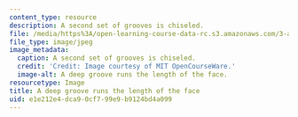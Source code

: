 ```yaml
---
content_type: resource
description: A second set of grooves is chiseled.
file: /media/https%3A/open-learning-course-data-rc.s3.amazonaws.com/3-a04-modern-blacksmithing-and-physical-metallurgy-fall-2008/e1e212e4dca90cf799e9b9124bd4a099_110.jpg
file_type: image/jpeg
image_metadata:
  caption: A second set of grooves is chiseled.
  credit: 'Credit: Image courtesy of MIT OpenCourseWare.'
  image-alt: A deep groove runs the length of the face.
resourcetype: Image
title: A deep groove runs the length of the face
uid: e1e212e4-dca9-0cf7-99e9-b9124bd4a099
---
```

